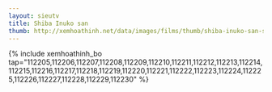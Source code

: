 ```yaml
---
layout: sieutv
title: Shiba Inuko san
thumb: http://xemhoathinh.net/data/images/films/thumb/shiba-inuko-san-shiba-inuko-san-2012.jpg
---
```

{% include xemhoathinh_bo tap="112205,112206,112207,112208,112209,112210,112211,112212,112213,112214,112215,112216,112217,112218,112219,112220,112221,112222,112223,112224,112225,112226,112227,112228,112229,112230" %} 
